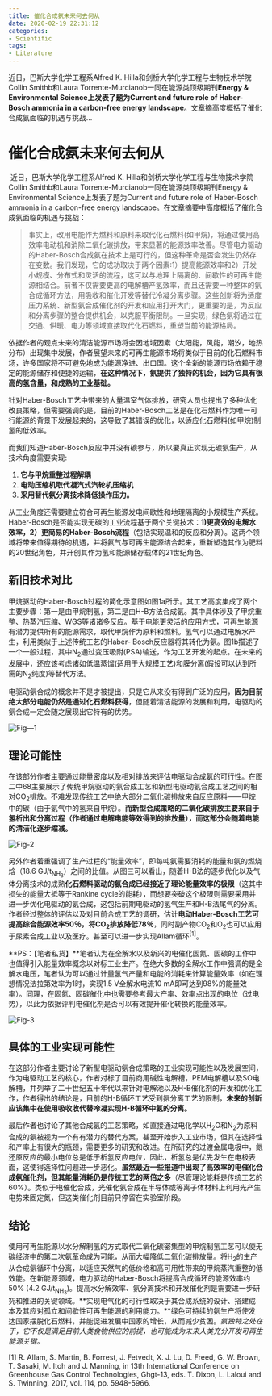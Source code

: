 ```yaml
---
title: 催化合成氨未来何去何从
date: 2020-02-19 22:31:12
categories: 
- Scientific
tags:
- Literature 
---
```


近日，巴斯大学化学工程系Alfred K. Hilla和剑桥大学化学工程与生物技术学院Collin Smithb和Laura Torrente-Murcianob一同在能源类顶级期刊**Energy & Environmental Science上发表了题为Current and future role of Haber-Bosch ammonia in a carbon-free energy landscape**。文章摘高度概括了催化合成氨面临的机遇与挑战...

<!-- more -->

# 催化合成氨未来何去何从



​    近日，巴斯大学化学工程系Alfred K. Hilla和剑桥大学化学工程与生物技术学院Collin Smithb和Laura Torrente-Murcianob一同在能源类顶级期刊Energy & Environmental Science上发表了题为Current and future role of Haber-Bosch ammonia in a carbon-free energy landscape。在文章摘要中高度概括了催化合成氨面临的机遇与挑战：



> 事实上，改用电能作为燃料和原料来取代化石燃料(如甲烷)，将通过使用高效率电动机和消除二氧化碳排放，带来显著的能源效率改善。尽管电力驱动的Haber-Bosch合成氨在技术上是可行的，但这种革命是否会发生仍然存在变数。我们发现，它的成功取决于两个因素:1）提高能源效率和2）开发小规模、分布式和灵活的流程，这可以与地理上隔离的、间歇性的可再生能源相结合。前者不仅需要更高的电解槽产氢效率，而且还需要一种整体的氨合成循环方法，用吸收和催化开发等替代冷凝分离步骤。这些创新将为适度压力系统、新型氨合成催化剂的开发和应用打开大门，更重要的是，为反应和分离步骤的整合提供机会，以克服平衡限制。一旦实现，绿色氨将通过在交通、供暖、电力等领域直接取代化石燃料，重塑当前的能源格局。

​    依据作者的观点未来的清洁能源市场将会因地域因素（太阳能，风能，潮汐，地热分布）出现集中发展，作者展望未来的可再生能源市场将类似于目前的化石燃料市场，许多国家将不可避免地成为能源净进、出口国。这个全新的能源市场依赖于稳定的能源储存和便捷的运输，**在这种情况下，氨提供了独特的机会，因为它具有很高的氢含量，和成熟的工业基础。**

​    针对Haber-Bosch工艺中带来的大量温室气体排放，研究人员也提出了多种优化改良策略，但需要强调的是，目前的Haber-Bosch工艺是在化石燃料作为唯一可行能源的背景下发展起来的，这导致了其错误的优化，以适应化石燃料(如甲烷)制氢的低效率。

​    而我们知道Haber-Bosch反应中并没有碳参与，所以要真正实现无碳氨生产，从技术角度需要实现:

1. **它与甲烷重整过程解耦**
2. **电动压缩机取代凝汽式汽轮机压缩机**
3. **采用替代氨分离技术降低操作压力。**

​    从工业角度还需要建立符合可再生能源发电间歇性和地理隔离的小规模生产系统。Haber-Bosch是否能实现无碳的工业流程基于两个关键技术：**1)更高效的电解水效率，2）更简易的Haber-Bosch流程**（包括实现温和的反应和分离）。这两个领域将带来值得期待的机遇，并将氨气与可再生能源结合起来，重新塑造其作为肥料的20世纪角色，并开创其作为氢和能源储存载体的21世纪角色。

## 新旧技术对比

​    甲烷驱动的Haber-Bosch过程的简化示意图如图1a所示。其工艺高度集成了两个主要步骤：第一是由甲烷制氢，第二是由H-B方法合成氨。其中具体涉及了甲烷重整、热蒸汽压缩、WGS等诸诸多反应。基于电能更灵活的应用方式，可再生能源有潜力提供所有的能源需求，取代甲烷作为原料和燃料。氢气可以通过电解水产生，利用类似于上述传统工艺的Haber- Bosch反应器将其转化为氨。图1b描述了一个一般过程，其中N<sub>2</sub>通过变压吸附(PSA)输送，作为工艺开发的起点。在未来的发展中，还应该考虑诸如低温蒸馏(适用于大规模工艺)和膜分离(假设可以达到所需的N<sub>2</sub>纯度)等替代方法。

​    电驱动氨合成的概念并不是才被提出，只是它从来没有得到广泛的应用，**因为目前绝大部分电能仍然是通过化石燃料获得**，但随着清洁能源的发展和利用，电驱动的氨合成一定会随之展现出它特有的优势。

![Fig—1](http://photogz.photo.store.qq.com/psc?/V10NjlLt3vJzWw/jATfUCBWQtBBaj8LJRaWBdamWvIqdH4NhxKWMVBgIeP6MuIcVXyIxAhWxRz9eSwgnts3hxC4*REFBq2HQmwTcQ!!/b&ek=1&kp=1&pt=0&bo=SgUwAkoFMAIRADc!&tl=1&tm=1582120800&sce=0-12-12&rf=viewer_311)



## 理论可能性

​    在该部分作者主要通过能量密度以及相对排放来评估电驱动合成氨的可行性。在图二中68主要展示了传统甲烷驱动的氨合成工艺和新型电驱动氨合成工艺之间的相对CO<sub>2</sub>排放。不难发现传统工艺中绝大部分二氧化碳排放来自反应原料——甲烷中的碳（由于氨气中的氢来自甲烷）。**而新型合成策略的二氧化碳排放主要来自于氢析出和分离过程（作者通过电解电能等效得到的排放量），而这部分会随着电能的清洁化逐步缩减。**

![Fig-2](http://a1.qpic.cn/psc?/V10NjlLt3vJzWw/jATfUCBWQtBBaj8LJRaWBRxd.loJYYHaspSERVpIk6cEpRtfyDQgxylppJTew6XH8t9z.4Y*Ep8JlgNNjp3qvw!!/b&ek=1&kp=1&pt=0&bo=hgIMAoYCDAIRADc!&tl=1&vuin=2142004747&tm=1582120800&sce=50-1-1&rf=viewer_311)

另外作者着重强调了生产过程的“能量效率”，即每吨氨需要消耗的能量和氨的燃烧焓（18.6 GJ/t<sub>NH<sub>3</sub></sub>）之间的比值。从图三可以看出，随着H-B法的逐步优化以及气体分离技术的成熟**化石燃料驱动的氨合成已经接近了理论能量效率的极限**（这其中损失的能量大抵等于Rankine cycle的能耗），而想要突破这个极限则需要采用并进一步优化电驱动的氨合成，这包括前期电驱动的氢气生产和H-B法尾气的分离。作者经过整体的评估以及对目前合成工艺的调研，估计**电动Haber-Bosch工艺可提高综合能源效率50％，将CO<sub>2</sub>排放降低78％**，同时副产物CO<sub>2</sub>和O<sub>2</sub>也可以应用于尿素合成工业以及医疗。甚至可以进一步实现Allam循环<sup>[1]</sup>。

**PS：【笔者私货】**笔者认为在全解水以及新兴的电催化固氮、固碳的工作中也值得引入能量效率概念以对标工业生产。在绝大多数的全解水工作中强调的是全解水电压，笔者认为可以通过计量氢气产量和电能的消耗来计算能量效率（如在理想情况法拉第效率为1时，实现1.5 V全解水电流10 mA即可达到98%的能量效率）。同理，在固氮、固碳催化中也需要参考最大产率、效率点出现的电位（过电势），以此为依据评判电催化剂是否可以有效提升催化转换的能量效率。

![Fig-3](http://a1.qpic.cn/psc?/V10NjlLt3vJzWw/jATfUCBWQtBBaj8LJRaWBS3szJKnColbI.Qr5hUSLgbqMEO.SHEfCfX30ZBvy3A7NotVJIWKGz8fkgSpCsmmgg!!/b&ek=1&kp=1&pt=0&bo=6wS8AusEvAIRADc!&tl=1&vuin=2142004747&tm=1582120800&sce=50-1-1&rf=viewer_311)

## 具体的工业实现可能性

在这部分作者主要讨论了新型电驱动氨合成策略的工业实现可能性以及发展空间，作为电驱动工艺的核心，作者对标了目前商用碱性电解槽，PEM电解槽以及SO电解槽，并列举了二十世纪五十年代以来针对电解池以及H-B催化剂的开发和优化工作，作者得出的结论是，目前的H-B循环工艺受到氨分离工艺的限制，**未来的创新应该集中在使用吸收收代替冷凝实现H-B循环中氨的分离。**

最后作者也讨论了其他合成氨的工艺策略，如直接通过电化学以H<sub>2</sub>O和N<sub>2</sub>为原料合成的氨被视为一个有有潜力的替代方案，甚至开始步入工业市场，但其在选择性和产率上有很大的瓶颈，需要更多的研究和改进。在所研究的过渡金属电极中，氮还原反应的最小电位总是低于析氢反应电位，因此，析氢总是优先发生在电极表面，这使得选择性问题进一步恶化。**虽然最近一些报道中出现了高效率的电催化合成氨催化剂，但其能量消耗仍是传统工艺的两倍之多**（尽管理论能耗是传统工艺的60%）。类似于电催化合成，光催化氨合成在半导体或等离子体材料上利用光产生电势来固定氮，但这类催化剂目前只停留在实验室阶段。

## 结论

使用可再生能源以水分解制氢的方式取代二氧化碳密集型的甲烷制氢工艺可以使无碳经济中的第二次氨革命成为可能，从而大幅降低二氧化碳排放量。将H<sub>2</sub>的生产从合成氨循环中分离，以适应天然气的低价格和高可用性带来的甲烷蒸汽重整的低效能。在新能源领域，电力驱动的Haber-Bosch将提高合成循环的能源效率约50% (4.2 GJ/t<sub>NH<sub>3</sub></sub>)。提高水分解效率、氨分离技术和开发催化剂是需要进一步研究和推进的关键领域。**实现电气化的可行性取决于其合成系统的设计、搭建成本及其应对孤立和间歇性可再生能源的利用能力。**绿色可持续的氨生产将使发达国家摆脱化石燃料，并能促进发展中国家的增长，从而减少贫困。*氨独特之处在于，它不仅是满足目前人类食物供应的前提，也可能成为未来人类充分开发可再生能源关键。*

[1]	R. Allam, S. Martin, B. Forrest, J. Fetvedt, X. J. Lu, D. Freed, G. W. Brown, T. Sasaki, M.
Itoh and J. Manning, in 13th International Conference on Greenhouse Gas Control
Technologies, Ghgt-13, eds. T. Dixon, L. Laloui and S. Twinning, 2017, vol. 114, pp.
5948-5966.

